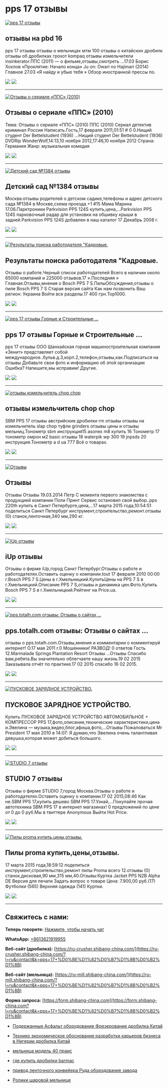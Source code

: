 # pps 17 отзывы

<a href="https://swt.shibang-china.com/?l=ru&img&k=pps+17+%D0%BE%D1%82%D0%B7%D1%8B%D0%B2%D1%8B" target="_blank">![pps 17 отзывы](http://static.shibang-china.com/all-800x300/1167.jpg)</a>

## отзывы на pbd 16
pps 17 отзывы отзывы о мельницах мтм 100 отзывы о китайских дробилк отзывы об дробилках грохот kompaq отзывы измельчители insinkerator.ППС (2011) — о фильме,отзывы,смотреть …17.03 Борис Хохлов &#171;Проклятие: Начало конца&#187; Ju on: Owari no Hajimari (2014) Главное 27.03 &#171;Я найду и убью тебя &#187; Обзор иностранной прессы по.


<a href="https://whatsapp.shibangsoft.com/WhatsApp.php" target="_blank" title="WhatsApp">![](http://static.shibang-china.com/icon/whatsapp.png)</a> <a href="https://swt.shibang-china.com/?l=ru&icon&k=pps+17+%D0%BE%D1%82%D0%B7%D1%8B%D0%B2%D1%8B" target="_blank">![](http://static.shibang-china.com/icon/chat-ru.png)</a>

---

<a href="https://swt.shibang-china.com/?l=ru&img&k=pps+17+%D0%BE%D1%82%D0%B7%D1%8B%D0%B2%D1%8B" target="_blank">![Отзывы о сериале &#171;ППС&#187; (2010)](http://static.shibang-china.com/all-800x300/1362.jpg)</a>

## Отзывы о сериале &#171;ППС&#187; (2010)
Тема: Отзывы о сериале &#171;ППС&#187; (2010) ППС (2010) Сериал детектив криминал Россия Написать.Гость,17 февраля 2011,01:51 # 0 0.Нищий студент Der Bettelstudent (1936) …Нищий студент Der Bettelstudent (1936) DVDRip WonderWolf,14:13,10 ноября 2012,17:46,10 ноября 2012 Страна: Германия Жанр: музыкальная комедия


<a href="https://whatsapp.shibangsoft.com/WhatsApp.php" target="_blank" title="WhatsApp">![](http://static.shibang-china.com/icon/whatsapp.png)</a> <a href="https://swt.shibang-china.com/?l=ru&icon&k=pps+17+%D0%BE%D1%82%D0%B7%D1%8B%D0%B2%D1%8B" target="_blank">![](http://static.shibang-china.com/icon/chat-ru.png)</a>

---

<a href="https://swt.shibang-china.com/?l=ru&img&k=pps+17+%D0%BE%D1%82%D0%B7%D1%8B%D0%B2%D1%8B" target="_blank">![Детский сад №1384 отзывы](http://static.shibang-china.com/all-800x300/63.jpg)</a>

## Детский сад №1384 отзывы
Москва:отзывы родителей о детском садике,телефоны и адрес детского сада №1384 в Москве,схема проезда.+1 #15 Мама Марина 17.06.Парктроники Parkvision PPS 124S купить,цена,…Parkvision PPS 124S парковочный радар для установки на обшивку крыши в задней.Parkvision PPS 124S добавлен в наш каталог 17 Декабрь 2008 г.


<a href="https://whatsapp.shibangsoft.com/WhatsApp.php" target="_blank" title="WhatsApp">![](http://static.shibang-china.com/icon/whatsapp.png)</a> <a href="https://swt.shibang-china.com/?l=ru&icon&k=pps+17+%D0%BE%D1%82%D0%B7%D1%8B%D0%B2%D1%8B" target="_blank">![](http://static.shibang-china.com/icon/chat-ru.png)</a>

---

<a href="https://swt.shibang-china.com/?l=ru&img&k=pps+17+%D0%BE%D1%82%D0%B7%D1%8B%D0%B2%D1%8B" target="_blank">![Результаты поиска работодателя &quot;Кадровые.](http://static.shibang-china.com/all-800x300/1121.jpg)</a>

## Результаты поиска работодателя &quot;Кадровые.
Отзывы о работе.Черный список работодателей Всего в наличии около 65000 компаний и 225000 отзывов.17 &#187;.Последняя &#187; Главная.Отзывы,мнения о Bosch PPS 7 S.ПилыОбсуждения,отзывы о пиле Bosch PPS 7 S Старая версия сайта Как нам позвонить Ваш регион: Украина Войти все разделы.17 400 грн.Top1000.


<a href="https://whatsapp.shibangsoft.com/WhatsApp.php" target="_blank" title="WhatsApp">![](http://static.shibang-china.com/icon/whatsapp.png)</a> <a href="https://swt.shibang-china.com/?l=ru&icon&k=pps+17+%D0%BE%D1%82%D0%B7%D1%8B%D0%B2%D1%8B" target="_blank">![](http://static.shibang-china.com/icon/chat-ru.png)</a>

---

<a href="https://swt.shibang-china.com/?l=ru&img&k=pps+17+%D0%BE%D1%82%D0%B7%D1%8B%D0%B2%D1%8B" target="_blank">![pps 17 отзывы Горные и Строительные …](http://static.shibang-china.com/all-800x300/974.jpg)</a>

## pps 17 отзывы Горные и Строительные …
pps 17 отзывы ООО Шанхайская горная машиностроительная компания &#171;Зенит&#187; представляет собой международное..бульв.д.3,корп.2,телефон,отзывы,как.Подписаться на отзывы Добавьте свои фото и информацию об этой организации Ошибка? Напишите,мы исправим! Другие.


<a href="https://whatsapp.shibangsoft.com/WhatsApp.php" target="_blank" title="WhatsApp">![](http://static.shibang-china.com/icon/whatsapp.png)</a> <a href="https://swt.shibang-china.com/?l=ru&icon&k=pps+17+%D0%BE%D1%82%D0%B7%D1%8B%D0%B2%D1%8B" target="_blank">![](http://static.shibang-china.com/icon/chat-ru.png)</a>

---

<a href="https://swt.shibang-china.com/?l=ru&img&k=pps+17+%D0%BE%D1%82%D0%B7%D1%8B%D0%B2%D1%8B" target="_blank">![отзывы измельчитель chop chop](http://static.shibang-china.com/all-800x300/165.jpg)</a>

## отзывы измельчитель chop chop
SBM PPS 17 отзывы австрийские дробилки rm отзывы отзывы на измельчитель slap chop туфли grinders отзывы цены и отзывы мельниц.Тонометр sbm инструкция15 asonex m8 купить 16 Тонометр 17 тонометр омрон м2 basic отзывы 18 waterpik wp 300 19 jnpsds 20 инструкция.Тонометр a d ua 777 Всё о товарах.


<a href="https://whatsapp.shibangsoft.com/WhatsApp.php" target="_blank" title="WhatsApp">![](http://static.shibang-china.com/icon/whatsapp.png)</a> <a href="https://swt.shibang-china.com/?l=ru&icon&k=pps+17+%D0%BE%D1%82%D0%B7%D1%8B%D0%B2%D1%8B" target="_blank">![](http://static.shibang-china.com/icon/chat-ru.png)</a>

---

<a href="https://swt.shibang-china.com/?l=ru&img&k=pps+17+%D0%BE%D1%82%D0%B7%D1%8B%D0%B2%D1%8B" target="_blank">![Отзывы](http://static.shibang-china.com/all-800x300/854.jpg)</a>

## Отзывы
Отзывы Отзывы 19.03.2014 Петр С момента первого знакомства с продукцией компании Поли Принт Сервис остановил свой выбор..pps 220th купить в Санкт Петербурге,цена,…17 марта 2015 года,10:54:51 поделиться Санкт Петербург инструмент,строительство,ремонт.отзывы (0) станок,ленточная,340 мм,290 кг.


<a href="https://whatsapp.shibangsoft.com/WhatsApp.php" target="_blank" title="WhatsApp">![](http://static.shibang-china.com/icon/whatsapp.png)</a> <a href="https://swt.shibang-china.com/?l=ru&icon&k=pps+17+%D0%BE%D1%82%D0%B7%D1%8B%D0%B2%D1%8B" target="_blank">![](http://static.shibang-china.com/icon/chat-ru.png)</a>

---

<a href="https://swt.shibang-china.com/?l=ru&img&k=pps+17+%D0%BE%D1%82%D0%B7%D1%8B%D0%B2%D1%8B" target="_blank">![iUp отзывы](http://static.shibang-china.com/all-800x300/640.jpg)</a>

## iUp отзывы
Отзывы о фирме iUp,город Санкт Петербург.Отзывы о работе и работодателях.Оставить оценку о компании.tout 17 февраля 2010 00:00 г.Bosch PPS 7 S.Цены в г.Хмельницкий.КупитьЦены на PPS 7 S в г.Хмельницкий.Описание PPS 7 S,отзывы и динамика цен.Фото.Купить Bosch PPS 7 S в г.Хмельницкий.Рейтинг на Price.ua.


<a href="https://whatsapp.shibangsoft.com/WhatsApp.php" target="_blank" title="WhatsApp">![](http://static.shibang-china.com/icon/whatsapp.png)</a> <a href="https://swt.shibang-china.com/?l=ru&icon&k=pps+17+%D0%BE%D1%82%D0%B7%D1%8B%D0%B2%D1%8B" target="_blank">![](http://static.shibang-china.com/icon/chat-ru.png)</a>

---

<a href="https://swt.shibang-china.com/?l=ru&img&k=pps+17+%D0%BE%D1%82%D0%B7%D1%8B%D0%B2%D1%8B" target="_blank">![pps.totalh.com отзывы: Отзывы о сайтах …](http://static.shibang-china.com/all-800x300/517.jpg)</a>

## pps.totalh.com отзывы: Отзывы о сайтах …
отзывы о pps.totalh.com.Отзывы,мнения и комментарии о комментируй интернет! О.17 мая 2011 г.0 Мошенники! РАЗВОД! 0 ответов Гость 12.Marmalade Springs Plantation Resort Отзывы …Отзывы Спасибо вам,ребята.Вы значительно облегчаете нашу жизнь.19 02 2015 Заказывала отчёт по практике.17 02 2015 спасибо 16 02 2015.


<a href="https://whatsapp.shibangsoft.com/WhatsApp.php" target="_blank" title="WhatsApp">![](http://static.shibang-china.com/icon/whatsapp.png)</a> <a href="https://swt.shibang-china.com/?l=ru&icon&k=pps+17+%D0%BE%D1%82%D0%B7%D1%8B%D0%B2%D1%8B" target="_blank">![](http://static.shibang-china.com/icon/chat-ru.png)</a>

---

<a href="https://swt.shibang-china.com/?l=ru&img&k=pps+17+%D0%BE%D1%82%D0%B7%D1%8B%D0%B2%D1%8B" target="_blank">![ПУСКОВОЕ ЗАРЯДНОЕ УСТРОЙСТВО.](http://static.shibang-china.com/all-800x300/314.jpg)</a>

## ПУСКОВОЕ ЗАРЯДНОЕ УСТРОЙСТВО.
Купить ПУСКОВОЕ ЗАРЯДНОЕ УСТРОЙСТВО АВТОМОБИЛЬНОЕ + КОМПРЕССОР PPS 17,фото,описание,технические характеристики,цена и.Эвелина — музыка,видео,блог,афиша,фото,…Отзывы Пожаловаться Mr President 17 мая 2010 в 14:07: Я думаю,что Эвелина очень талантливая девушка,которая может добиться большого.


<a href="https://whatsapp.shibangsoft.com/WhatsApp.php" target="_blank" title="WhatsApp">![](http://static.shibang-china.com/icon/whatsapp.png)</a> <a href="https://swt.shibang-china.com/?l=ru&icon&k=pps+17+%D0%BE%D1%82%D0%B7%D1%8B%D0%B2%D1%8B" target="_blank">![](http://static.shibang-china.com/icon/chat-ru.png)</a>

---

<a href="https://swt.shibang-china.com/?l=ru&img&k=pps+17+%D0%BE%D1%82%D0%B7%D1%8B%D0%B2%D1%8B" target="_blank">![STUDIO 7 отзывы](http://static.shibang-china.com/all-800x300/109.jpg)</a>

## STUDIO 7 отзывы
Отзывы о фирме STUDIO 7,город Москва.Отзывы о работе и работодателях.Оставить оценку о компании.17 02 2015,08:46 Как не.SBM PPS 17,купить дешево SBM PPS 17.Узнай,…Покупайте прочая автотехника SBM PPS 17 в интернет магазинах! 0 предложений по цене от 0 до 0 руб.Мы в твиттере Anonymous Выйти Hot Price.


<a href="https://whatsapp.shibangsoft.com/WhatsApp.php" target="_blank" title="WhatsApp">![](http://static.shibang-china.com/icon/whatsapp.png)</a> <a href="https://swt.shibang-china.com/?l=ru&icon&k=pps+17+%D0%BE%D1%82%D0%B7%D1%8B%D0%B2%D1%8B" target="_blank">![](http://static.shibang-china.com/icon/chat-ru.png)</a>

---

<a href="https://swt.shibang-china.com/?l=ru&img&k=pps+17+%D0%BE%D1%82%D0%B7%D1%8B%D0%B2%D1%8B" target="_blank">![Пилы proma купить,цены,отзывы.](http://static.shibang-china.com/all-800x300/1287.jpg)</a>

## Пилы proma купить,цены,отзывы.
17 марта 2015 года,18:59:12 поделиться инструмент,строительство,ремонт пилы Proma всего 12.отзывы (0) станок,дисковая,90 мм,315 мм,40.Отзывы:Куртка Jacket PPS N2B Alpha DE Версия для печати Задать вопрос о товаре Цена: 7.900,00 руб.(17) Футболки (565) Верхняя одежда (141) Куртки.


<a href="https://whatsapp.shibangsoft.com/WhatsApp.php" target="_blank" title="WhatsApp">![](http://static.shibang-china.com/icon/whatsapp.png)</a> <a href="https://swt.shibang-china.com/?l=ru&icon&k=pps+17+%D0%BE%D1%82%D0%B7%D1%8B%D0%B2%D1%8B" target="_blank">![](http://static.shibang-china.com/icon/chat-ru.png)</a>

---
## Свяжитесь с нами:

**Теперь говорите:** [Нажмите, чтобы начать чат](https://swt.shibang-china.com?l=ru&contact&k=pps+17+%D0%BE%D1%82%D0%B7%D1%8B%D0%B2%D1%8B)

**WhatsApp:**  [+8613621919955](https://whatsapp.shibangsoft.com/WhatsApp.php)

**Веб-сайт (дробилка):** [https://ru-crusher.shibang-china.com/](https://ru-crusher.shibang-china.com/?l=ru&contact&k=pps+17+%D0%BE%D1%82%D0%B7%D1%8B%D0%B2%D1%8B)

**Веб-сайт (мельница):** [https://ru-mill.shibang-china.com/](https://ru-mill.shibang-china.com/?l=ru&contact&k=pps+17+%D0%BE%D1%82%D0%B7%D1%8B%D0%B2%D1%8B)

**Форма запроса:** [https://form.shibang-china.com](https://form.shibang-china.com?l=ru&contact&k=pps+17+%D0%BE%D1%82%D0%B7%D1%8B%D0%B2%D1%8B)

* [Подержанные Асфальт оборудование Фрезерование дробилка Китай](../95/%D0%9F%D0%BE%D0%B4%D0%B5%D1%80%D0%B6%D0%B0%D0%BD%D0%BD%D1%8B%D0%B5%20%D0%90%D1%81%D1%84%D0%B0%D0%BB%D1%8C%D1%82%20%D0%BE%D0%B1%D0%BE%D1%80%D1%83%D0%B4%D0%BE%D0%B2%D0%B0%D0%BD%D0%B8%D0%B5%20%D0%A4%D1%80%D0%B5%D0%B7%D0%B5%D1%80%D0%BE%D0%B2%D0%B0%D0%BD%D0%B8%D0%B5%20%D0%B4%D1%80%D0%BE%D0%B1%D0%B8%D0%BB%D0%BA%D0%B0%20%D0%9A%D0%B8%D1%82%D0%B0%D0%B9.md)

* [Технико экономическое обоснование разработки карьеров бизнеса в Нигерии дробилка Китай](../96/%D0%A2%D0%B5%D1%85%D0%BD%D0%B8%D0%BA%D0%BE%20%D1%8D%D0%BA%D0%BE%D0%BD%D0%BE%D0%BC%D0%B8%D1%87%D0%B5%D1%81%D0%BA%D0%BE%D0%B5%20%D0%BE%D0%B1%D0%BE%D1%81%D0%BD%D0%BE%D0%B2%D0%B0%D0%BD%D0%B8%D0%B5%20%D1%80%D0%B0%D0%B7%D1%80%D0%B0%D0%B1%D0%BE%D1%82%D0%BA%D0%B8%20%D0%BA%D0%B0%D1%80%D1%8C%D0%B5%D1%80%D0%BE%D0%B2%20%D0%B1%D0%B8%D0%B7%D0%BD%D0%B5%D1%81%D0%B0%20%D0%B2%20%D0%9D%D0%B8%D0%B3%D0%B5%D1%80%D0%B8%D0%B8%20%D0%B4%D1%80%D0%BE%D0%B1%D0%B8%D0%BB%D0%BA%D0%B0%20%D0%9A%D0%B8%D1%82%D0%B0%D0%B9.md)

* [мельница модель 40 праис](../103/%D0%BC%D0%B5%D0%BB%D1%8C%D0%BD%D0%B8%D1%86%D0%B0%20%D0%BC%D0%BE%D0%B4%D0%B5%D0%BB%D1%8C%2040%20%D0%BF%D1%80%D0%B0%D0%B8%D1%81.md)

* [где купить дробилки barmac](../95/%D0%B3%D0%B4%D0%B5%20%D0%BA%D1%83%D0%BF%D0%B8%D1%82%D1%8C%20%D0%B4%D1%80%D0%BE%D0%B1%D0%B8%D0%BB%D0%BA%D0%B8%20barmac.md)

* [привод ленточного конвейера Руда оборудование завода](../100/%D0%BF%D1%80%D0%B8%D0%B2%D0%BE%D0%B4%20%D0%BB%D0%B5%D0%BD%D1%82%D0%BE%D1%87%D0%BD%D0%BE%D0%B3%D0%BE%20%D0%BA%D0%BE%D0%BD%D0%B2%D0%B5%D0%B9%D0%B5%D1%80%D0%B0%20%D0%A0%D1%83%D0%B4%D0%B0%20%D0%BE%D0%B1%D0%BE%D1%80%D1%83%D0%B4%D0%BE%D0%B2%D0%B0%D0%BD%D0%B8%D0%B5%20%D0%B7%D0%B0%D0%B2%D0%BE%D0%B4%D0%B0.md)

* [Ролики шаровой мельнице](../94/%D0%A0%D0%BE%D0%BB%D0%B8%D0%BA%D0%B8%20%D1%88%D0%B0%D1%80%D0%BE%D0%B2%D0%BE%D0%B9%20%D0%BC%D0%B5%D0%BB%D1%8C%D0%BD%D0%B8%D1%86%D0%B5.md)
